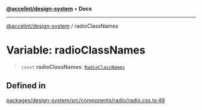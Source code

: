 [**@accelint/design-system**](../README.md) • **Docs**

***

[@accelint/design-system](../README.md) / radioClassNames

# Variable: radioClassNames

> `const` **radioClassNames**: [`RadioClassNames`](../type-aliases/RadioClassNames.md)

## Defined in

[packages/design-system/src/components/radio/radio.css.ts:49](https://github.com/gohypergiant/standard-toolkit/blob/258694cea8ed8bbd956b3cf5da47c2c9debcf127/packages/design-system/src/components/radio/radio.css.ts#L49)

